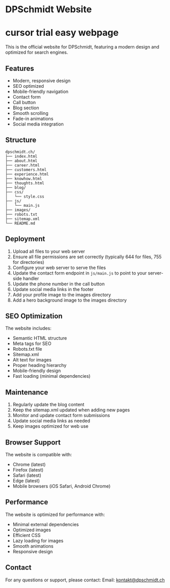 # DPSchmidt Website

# cursor trial easy webpage

This is the official website for DPSchmidt, featuring a modern design and optimized for search engines.

## Features

- Modern, responsive design
- SEO optimized
- Mobile-friendly navigation
- Contact form
- Call button
- Blog section
- Smooth scrolling
- Fade-in animations
- Social media integration

## Structure

```
dpschmidt.ch/
├── index.html
├── about.html
├── career.html
├── customers.html
├── experience.html
├── knowhow.html
├── thoughts.html
├── blog/
├── css/
│   └── style.css
├── js/
│   └── main.js
├── images/
├── robots.txt
├── sitemap.xml
└── README.md
```

## Deployment

1. Upload all files to your web server
2. Ensure all file permissions are set correctly (typically 644 for files, 755 for directories)
3. Configure your web server to serve the files
4. Update the contact form endpoint in `js/main.js` to point to your server-side handler
5. Update the phone number in the call button
6. Update social media links in the footer
7. Add your profile image to the images directory
8. Add a hero background image to the images directory

## SEO Optimization

The website includes:
- Semantic HTML structure
- Meta tags for SEO
- Robots.txt file
- Sitemap.xml
- Alt text for images
- Proper heading hierarchy
- Mobile-friendly design
- Fast loading (minimal dependencies)

## Maintenance

1. Regularly update the blog content
2. Keep the sitemap.xml updated when adding new pages
3. Monitor and update contact form submissions
4. Update social media links as needed
5. Keep images optimized for web use

## Browser Support

The website is compatible with:
- Chrome (latest)
- Firefox (latest)
- Safari (latest)
- Edge (latest)
- Mobile browsers (iOS Safari, Android Chrome)

## Performance

The website is optimized for performance with:
- Minimal external dependencies
- Optimized images
- Efficient CSS
- Lazy loading for images
- Smooth animations
- Responsive design

## Contact

For any questions or support, please contact:
Email: kontakt@dpschmidt.ch 
